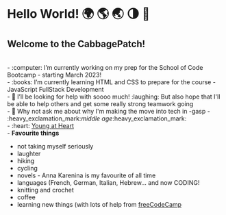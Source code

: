 ### <h1>Hello World! 🌍 🌎 🌏 🌗 🌠 </h1>

<!--
**cabbagepatch1981/cabbagepatch1981** is a ✨ _special_ ✨ repository because its `README.md` (this file) appears on your GitHub profile.


-->

<h2>Welcome to the CabbagePatch!</h2>
<br />
- :computer: I’m currently working on my prep for the School of Code Bootcamp - starting March 2023! <br />
- :books: I’m currently learning HTML and CSS to prepare for the course - JavaScript FullStack Development <br />
- 🤔 I’ll be looking for help with soooo much! :laughing: But also hope that I'll be able to help others and get some really strong teamwork going<br />
- 💬 Why not ask me about why I'm making the move into tech in -gasp - :heavy_exclamation_mark:<em>middle age</em>:heavy_exclamation_mark: <br />
- :heart: <a href="https://www.dailymotion.com/video/x8mhe4" target="_blank">Young at Heart</a> <br />
- <strong>Favourite things</strong> 
<ul>
    <li>not taking myself seriously</li>
    <li>laughter</li>
    <li>hiking</li>
    <li>cycling</li>
    <li>novels - Anna Karenina is my favourite of all time</li>
    <li>languages (French, German, Italian, Hebrew... and now CODING!</li>
    <li>knitting and crochet</li>
    <li>coffee</li>
    <li>learning new things (with lots of help from <a href="https://www.freecodecamp.org/" target="_blank" rel="noopener noreferrer">freeCodeCamp</a> </li>
</ul>    
